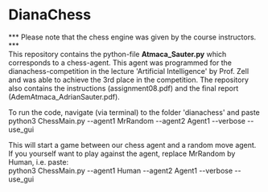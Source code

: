 # DianaChess

*** Please note that the chess engine was given by the course instructors. ***   
This repository contains the python-file **Atmaca_Sauter.py** which corresponds to a chess-agent. This agent was programmed for the dianachess-competition in the lecture 'Artificial Intelligence' by Prof. Zell and was able to achieve the 3rd place in the competition. The repository also contains the instructions (assignment08.pdf) and the final report (AdemAtmaca_AdrianSauter.pdf).

To run the code, navigate (via terminal) to the folder 'dianachess' and paste   
python3 ChessMain.py --agent1 MrRandom --agent2 Agent1 --verbose --use_gui

This will start a game between our chess agent and a random move agent. If you yourself want to play against the agent, replace MrRandom by Human, i.e. paste:  
python3 ChessMain.py --agent1 Human --agent2 Agent1 --verbose --use_gui

